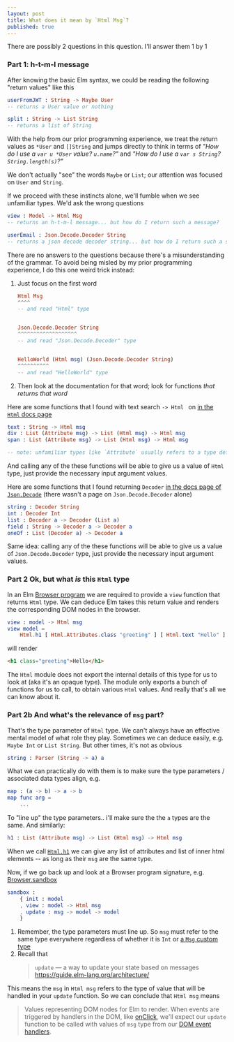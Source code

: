 ```yaml
---
layout: post
title: What does it mean by `Html Msg`?
published: true
---
```

There are possibly 2 questions in this question. I'll answer them 1 by 1

### Part 1: h-t-m-l message

After knowing the basic Elm syntax, we could be reading the following "return values" like this

```elm
userFromJWT : String -> Maybe User
-- returns a User value or nothing
```

```elm
split : String -> List String
-- returns a list of String
```

With the help from our prior programming experience, we treat the return values as `*User` and `[]String` and jumps directly to think in terms of _"How do I use a `var u *User` value? `u.name`?"_ and _"How do I use a `var s String`? `String.length(s)`?"_

We don't actually "see" the words `Maybe` or `List`; our attention was focused on `User` and `String`.

If we proceed with these instincts alone, we'll fumble when we see unfamiliar types. We'd ask the wrong questions

``` elm
view : Model -> Html Msg
-- returns an h-t-m-l message... but how do I return such a message?
```


``` elm
userEmail : Json.Decode.Decoder String
-- returns a json decode decoder string... but how do I return such a string?
```

There are no answers to the questions because there's a misunderstanding of the grammar. To avoid being misled by my prior programming experience, I do this one weird trick instead:

1. Just focus on the first word

    ``` elm
    Html Msg
    ^^^^
    -- and read "Html" type


    Json.Decode.Decoder String
    ^^^^^^^^^^^^^^^^^^^
    -- and read "Json.Decode.Decoder" type


    HelloWorld (Html msg) (Json.Decode.Decoder String)
    ^^^^^^^^^^
    -- and read "HelloWorld" type
    ```

1. Then look at the documentation for that word; look for functions _that returns that word_

Here are some functions that I found with text search `-> Html ` on [in the `Html` docs page](https://package.elm-lang.org/packages/elm/html/latest/Html)

``` elm
text : String -> Html msg
div : List (Attribute msg) -> List (Html msg) -> Html msg
span : List (Attribute msg) -> List (Html msg) -> Html msg

-- note: unfamiliar types like `Attribute` usually refers to a type defined in the same module, i.e. `Html.Attribute`. You may have to search around for it
```
And calling any of the these functions will be able to give us a value of `Html` type, just provide the necessary input argument values.

Here are some functions that I found returning `Decoder` [in the docs page of `Json.Decode`](https://package.elm-lang.org/packages/elm/json/latest/Json-Decode) (there wasn't a page on `Json.Decode.Decoder` alone)

``` elm
string : Decoder String
int : Decoder Int
list : Decoder a -> Decoder (List a)
field : String -> Decoder a -> Decoder a
oneOf : List (Decoder a) -> Decoder a
```
Same idea: calling any of the these functions will be able to give us a value of `Json.Decode.Decoder` type, just provide the necessary input argument values.

### Part 2 Ok, but what _is_ this `Html` type

In an Elm [Browser program](https://package.elm-lang.org/packages/elm/browser/latest/) we are required to provide a `view` function that returns `Html` type. We can deduce Elm takes this return value and renders the corresponding DOM nodes in the browser.

``` elm
view : model -> Html msg
view model =
    Html.h1 [ Html.Attributes.class "greeting" ] [ Html.text "Hello" ]
```

will render

``` html
<h1 class="greeting">Hello</h1>
```

The `Html` module does not export the internal details of this type for us to look at (aka it's an opaque type). The module only exports a bunch of functions for us to call, to obtain various `Html` values. And really that's all we can know about it.


### Part 2b And what's the relevance of `msg` part?

That's the type parameter of `Html` type. We can't always have an effective mental model of what role they play. Sometimes we can deduce easily, e.g. `Maybe Int` or `List String`. But other times, it's not as obvious

``` elm
string : Parser (String -> a) a
```

What we can practically do with them is to make sure the type parameters / associated data types align, e.g.

``` elm
map : (a -> b) -> a -> b
map func arg =
    ...
```

To "line up" the type parameters.. i'll make sure the the `a` types are the same. And similarly:

``` elm
h1 : List (Attribute msg) -> List (Html msg) -> Html msg
```

When we call [`Html.h1`](https://package.elm-lang.org/packages/elm/html/latest/Html#h1) we can give any list of attributes and list of inner html elements -- as long as their `msg` are the same type.

Now, if we go back up and look at a Browser program signature, e.g. [Browser.sandbox](https://package.elm-lang.org/packages/elm/browser/latest/Browser#sandbox)

``` elm
sandbox :
    { init : model
    , view : model -> Html msg
    , update : msg -> model -> model
    }
```

1. Remember, the type parameters must line up. So `msg` must refer to the same type everywhere regardless of whether it is `Int` or [a `Msg` custom type](https://guide.elm-lang.org/architecture/buttons.html)
2. Recall that
    > `update` — a way to update your state based on messages
    > https://guide.elm-lang.org/architecture/

This means the `msg` in `Html msg` refers to the type of value that will be handled in your `update` function. So we can conclude that `Html msg` means

> Values representing DOM nodes for Elm to render. When events are triggered by handlers in the DOM, like [onClick](https://package.elm-lang.org/packages/elm/html/latest/Html-Events#onClick), we'll expect our `update` function to be called with values of `msg` type from our [DOM event handlers](https://package.elm-lang.org/packages/elm/html/latest/Html-Events).